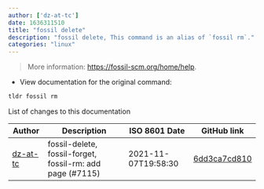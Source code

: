 ```yaml
---
author: ['dz-at-tc']
date: 1636311510
title: "fossil delete"
description: "fossil delete, This command is an alias of `fossil rm`."
categories: "linux"
---
```

> More information: <https://fossil-scm.org/home/help>.

- View documentation for the original command:

```bash
tldr fossil rm
```
List of changes to this documentation


Author | Description | ISO 8601 Date | GitHub link
------|-----|-----|-----
[dz-at-tc](mailto:49352191+dz-at-tc@users.noreply.github.com) | fossil-delete, fossil-forget, fossil-rm: add page (#7115) | 2021-11-07T19:58:30 | [6dd3ca7cd810](https://github.com/tldr-pages/tldr/commit/6dd3ca7cd810f4fe410b3a54428805a7289779fc)

